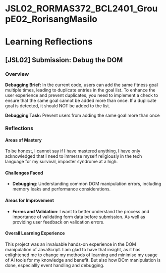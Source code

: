 # JSL02_RORMAS372_BCL2401_GroupE02_RorisangMasilo

# Learning Reflections

## **[JSL02] Submission: Debug the DOM**

### Overview

**Debugging Brief:**
In the current code, users can add the same fitness goal multiple times, leading to duplicate entries in the goal list. To enhance the user experience and prevent duplicates, you need to implement a check to ensure that the same goal cannot be added more than once. If a duplicate goal is detected, it should NOT be added to the list.

**Debugging Task:** Prevent users from adding the same goal more than once

### Reflections

#### Areas of Mastery

To be honest, I cannot say if I have mastered anything, I have only acknowledged that I need to immerse myself religiously in the tech language for my survival, imposter syndrome at a high.

#### Challenges Faced

- **Debugging**: Understanding common DOM manipulation errors, including memory leaks and performance considerations.

#### Areas for Improvement

- **Forms and Validation**: I want to better understand the process and importance of validating form data before submission. As well as providing user feedback on validation errors.

#### Overall Learning Experience

This project was an invaluable hands-on experience in the DOM manipulation of JavaScript. I am glad to have that insight, as it has enlightened me to change my methods of learning and minimise my usage of AI tools for my knowledge and benefit. But also how DOm manipulation is done, especiallly event handling and debugging.
